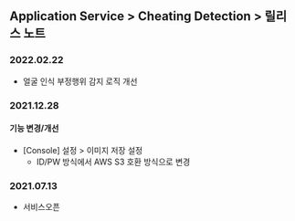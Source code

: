 ## Application Service > Cheating Detection > 릴리스 노트
### 2022.02.22
* 얼굴 인식 부정행위 감지 로직 개선
### 2021.12.28
#### 기능 변경/개선
* [Console] 설정 > 이미지 저장 설정
	*  ID/PW 방식에서 AWS S3 호환 방식으로 변경
### 2021.07.13
* 서비스오픈
